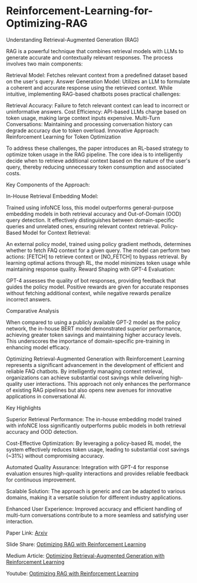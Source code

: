 # Reinforcement-Learning-for-Optimizing-RAG

Understanding Retrieval-Augmented Generation (RAG)

RAG is a powerful technique that combines retrieval models with LLMs to generate accurate and contextually relevant responses. The process involves two main components:

Retrieval Model: Fetches relevant context from a predefined dataset based on the user's query.
Answer Generation Model: Utilizes an LLM to formulate a coherent and accurate response using the retrieved context.
While intuitive, implementing RAG-based chatbots poses practical challenges:

Retrieval Accuracy: Failure to fetch relevant context can lead to incorrect or uninformative answers.
Cost Efficiency: API-based LLMs charge based on token usage, making large context inputs expensive.
Multi-Turn Conversations: Maintaining and processing conversation history can degrade accuracy due to token overload.
Innovative Approach: Reinforcement Learning for Token Optimization

To address these challenges, the paper introduces an RL-based strategy to optimize token usage in the RAG pipeline. The core idea is to intelligently decide when to retrieve additional context based on the nature of the user's query, thereby reducing unnecessary token consumption and associated costs.

Key Components of the Approach:

In-House Retrieval Embedding Model:

Trained using infoNCE loss, this model outperforms general-purpose embedding models in both retrieval accuracy and Out-of-Domain (OOD) query detection.
It effectively distinguishes between domain-specific queries and unrelated ones, ensuring relevant context retrieval.
Policy-Based Model for Context Retrieval:

An external policy model, trained using policy gradient methods, determines whether to fetch FAQ context for a given query.
The model can perform two actions: [FETCH] to retrieve context or [NO_FETCH] to bypass retrieval.
By learning optimal actions through RL, the model minimizes token usage while maintaining response quality.
Reward Shaping with GPT-4 Evaluation:

GPT-4 assesses the quality of bot responses, providing feedback that guides the policy model.
Positive rewards are given for accurate responses without fetching additional context, while negative rewards penalize incorrect answers.


Comparative Analysis

When compared to using a publicly available GPT-2 model as the policy network, the in-house BERT model demonstrated superior performance, achieving greater token savings and maintaining higher accuracy levels. This underscores the importance of domain-specific pre-training in enhancing model efficacy.

Optimizing Retrieval-Augmented Generation with Reinforcement Learning represents a significant advancement in the development of efficient and reliable FAQ chatbots. By intelligently managing context retrieval, organizations can achieve substantial cost savings while delivering high-quality user interactions. This approach not only enhances the performance of existing RAG pipelines but also opens new avenues for innovative applications in conversational AI.


Key Highlights

Superior Retrieval Performance: The in-house embedding model trained with infoNCE loss significantly outperforms public models in both retrieval accuracy and OOD detection.

Cost-Effective Optimization: By leveraging a policy-based RL model, the system effectively reduces token usage, leading to substantial cost savings (~31%) without compromising accuracy.

Automated Quality Assurance: Integration with GPT-4 for response evaluation ensures high-quality interactions and provides reliable feedback for continuous improvement.

Scalable Solution: The approach is generic and can be adapted to various domains, making it a versatile solution for different industry applications.

Enhanced User Experience: Improved accuracy and efficient handling of multi-turn conversations contribute to a more seamless and satisfying user interaction.


Paper Link: [Arxiv](https://arxiv.org/abs/2401.06800)

Slide Share: [Optimizing RAG with Reinforcement Learning](https://www.youtube.com/playlist?list=PLmMNfv-hv1hY4CZqAhqNQkkSQrRFWfRd5)

Medium Article: [Optimizing Retrieval-Augmented Generation with Reinforcement Learning](https://medium.com/@hvr2026/optimizing-retrieval-augmented-generation-with-reinforcement-learning-fc33a11f9ed2)

Youtube: [Optimizing RAG with Reinforcement Learning](https://www.youtube.com/playlist?list=PLmMNfv-hv1hY4CZqAhqNQkkSQrRFWfRd5)


